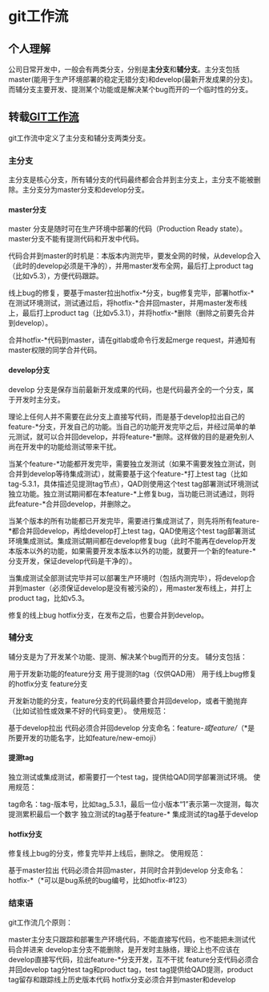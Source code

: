 # git工作流

## 个人理解

公司日常开发中，一般会有两类分支，分别是**主分支**和**辅分支**。主分支包括master(能用于生产环境部署的稳定无错分支)和develop(最新开发成果的分支)。而辅分支主要开发、提测某个功能或是解决某个bug而开的一个临时性的分支。   


## 转载[GIT工作流](http://fe.firstshare.cn/#/articles/574d4a7eb56346d5156cfa9c)

git工作流中定义了主分支和辅分支两类分支。

### 主分支

主分支是核心分支，所有辅分支的代码最终都会合并到主分支上，主分支不能被删除。主分支分为master分支和develop分支。

#### master分支

master 分支是随时可在生产环境中部署的代码（Production Ready state）。
master分支不能有提测代码和开发中代码。

代码合并到master的时机是：本版本内测完毕，要发全网的时候，从develop合入（此时的develop必须是干净的），并用master发布全网，最后打上product tag（比如v5.3），方便代码跟踪。

线上bug的修复，要基于master拉出hotfix-*分支，bug修复完毕，部署hotfix-*在测试环境测试，测试通过后，将hotfix-*合并回master，并用master发布线上，最后打上product tag（比如v5.3.1），并将hotfix-*删除（删除之前要先合并到develop）。

合并hotfix-*代码到master，请在gitlab或命令行发起merge request，并通知有master权限的同学合并代码。

#### develop分支

develop 分支是保存当前最新开发成果的代码，也是代码最齐全的一个分支，属于开发时主分支。

理论上任何人并不需要在此分支上直接写代码，而是基于develop拉出自己的feature-*分支，开发自己的功能。当自己的功能开发完毕之后，并经过简单的单元测试，就可以合并回develop，并将feature-*删除。这样做的目的是避免别人尚在开发中的功能给测试带来干扰。

当某个feature-*功能都开发完毕，需要独立发测试（如果不需要发独立测试，则合并到develop等待集成测试），就需要基于这个feature-*打上test tag（比如tag-5.3.1，具体描述见提测tag节点），QAD则使用这个test tag部署测试环境测试独立功能。独立测试期间都在本feature-*上修复bug，当功能已测试通过，则将此feature-*合并回develop，并删除之。

当某个版本的所有功能都已开发完毕，需要进行集成测试了，则先将所有feature-*都合并回develop，再给develop打上test tag，QAD使用这个test tag部署测试环境集成测试。集成测试期间都在develop修复bug（此时不能再在develop开发本版本以外的功能，如果需要开发本版本以外的功能，就要开一个新的feature-*分支开发，保证develop代码是干净的）。

当集成测试全部测试完毕并可以部署生产环境时（包括内测完毕），将develop合并到master（必须保证develop是没有被污染的），用master发布线上，并打上product tag，比如v5.3。

修复的线上bug hotfix分支，在发布之后，也要合并到develop。

### 辅分支

辅分支是为了开发某个功能、提测、解决某个bug而开的分支。
辅分支包括：

用于开发新功能的feature分支
用于提测的tag（仅供QAD用）
用于线上bug修复的hotfix分支
feature分支

开发新功能的分支，feature分支的代码最终要合并回develop，或者干脆抛弃（比如试验性或效果不好的代码变更）。
使用规范：

基于develop拉出
代码必须合并回develop
分支命名：feature-*或feature/*（*是所要开发的功能名字，比如feature/new-emoji）

#### 提测tag

独立测试或集成测试，都需要打一个test tag，提供给QAD同学部署测试环境。
使用规范：

tag命名：tag-版本号，比如tag_5.3.1，最后一位小版本“1”表示第一次提测，每次提测累积最后一个数字
独立测试的tag基于feature-*
集成测试的tag基于develop

#### hotfix分支

修复线上bug的分支，修复完毕并上线后，删除之。
使用规范：

基于master拉出
代码必须合并回master，并同时合并到develop
分支命名：hotfix-*（*可以是bug系统的bug编号，比如hotfix-#123）

### 结束语

git工作流几个原则：

master主分支只跟踪和部署生产环境代码，不能直接写代码，也不能把未测试代码合并进来
develop主分支不能删除，是开发时主脉络，理论上也不应该在develop直接写代码，拉出feature-*分支开发，互不干扰
feature分支代码必须合并回develop
tag分test tag和product tag，test tag提供给QAD提测，product tag留存和跟踪线上历史版本代码
hotfix分支必须合并到master和develop